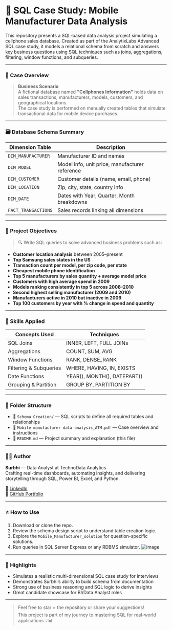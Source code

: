 # 📱 SQL Case Study: Mobile Manufacturer Data Analysis

This repository presents a SQL-based data analysis project simulating a cellphone sales database. Created as part of the AnalytixLabs Advanced SQL case study, it models a relational schema from scratch and answers key business questions using SQL techniques such as joins, aggregations, filtering, window functions, and subqueries.

---

### 🧾 Case Overview

> **Business Scenario**  
> A fictional database named **"Cellphones Information"** holds data on sales transactions, manufacturers, models, customers, and geographical locations.  
> The case study is performed on manually created tables that simulate transactional data for mobile device purchases.

---

### 🗃️ Database Schema Summary

| Dimension Table       | Description                                         |
|-----------------------|-----------------------------------------------------|
| `DIM_MANUFACTURER`    | Manufacturer ID and names                           |
| `DIM_MODEL`           | Model info, unit price, manufacturer reference      |
| `DIM_CUSTOMER`        | Customer details (name, email, phone)              |
| `DIM_LOCATION`        | Zip, city, state, country info                      |
| `DIM_DATE`            | Dates with Year, Quarter, Month breakdowns         |
| `FACT_TRANSACTIONS`   | Sales records linking all dimensions                |

---

### 🧠 Project Objectives

> 🔍 Write SQL queries to solve advanced business problems such as:
- **Customer location analysis** between 2005–present
- **Top Samsung sales states in the US**
- **Transaction count per model, per zip code, per state**
- **Cheapest mobile phone identification**
- **Top 5 manufacturers by sales quantity + average model price**
- **Customers with high average spend in 2009**
- **Models ranking consistently in top 5 across 2008–2010**
- **Second highest selling manufacturer (2009 and 2010)**
- **Manufacturers active in 2010 but inactive in 2009**
- **Top 100 customers by year with % change in spend and quantity**

---

### 💼 Skills Applied

| Concepts Used          | Techniques                                 |
|------------------------|--------------------------------------------|
| SQL Joins              | INNER, LEFT, FULL JOINs                    |
| Aggregations           | COUNT, SUM, AVG                           |
| Window Functions       | RANK, DENSE_RANK                          |
| Filtering & Subqueries | WHERE, HAVING, IN, EXISTS                 |
| Date Functions         | YEAR(), MONTH(), DATEPART()               |
| Grouping & Partition   | GROUP BY, PARTITION BY                    |

---

### 📁 Folder Structure

- 📂 `Schema Creation/` — SQL scripts to define all required tables and relationships
- 📄 `Mobile manufacturer data analysis_ATM.pdf` — Case overview and instructions
- 📑 `README.md` — Project summary and explanation (this file)

---

### 👩‍💻 Author

**Surbhi** — Data Analyst at TechnoData Analytics  
Crafting real-time dashboards, automating insights, and delivering storytelling through SQL, Power BI, Excel, and Python.

🔗 [LinkedIn](www.linkedin.com/in/surbhi-995926161)  
🔗 [GitHub Portfolio](https://github.com/surbhigzb98)

---

### ⭐ How to Use

1. Download or clone the repo.
2. Review the schema design script to understand table creation logic.
3. Explore the `Mobile_Manufacturer_solution` for question-specific solutions.
4. Run queries in SQL Server Express or any RDBMS simulator.
   ![image](https://github.com/user-attachments/assets/b0168eb7-f7fe-4be8-ba86-1f7db7250f68)

---

### 📌 Highlights

- Simulates a realistic multi-dimensional SQL case study for interviews
- Demonstrates Surbhi’s ability to build schema from documentation
- Strong use of business reasoning and SQL logic to derive insights
- Great candidate showcase for BI/Data Analyst roles

---

> Feel free to star ⭐ the repository or share your suggestions!  
> This project is part of my journey to mastering SQL for real-world applications 💡📊

